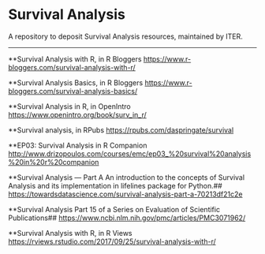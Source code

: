 # Survival Analysis 
A repository to deposit Survival Analysis resources, maintained by ITER.

<hr>

**Survival Analysis with R, in R Bloggers
https://www.r-bloggers.com/survival-analysis-with-r/

**Survival Analysis Basics, in R Bloggers
https://www.r-bloggers.com/survival-analysis-basics/

**Survival Analysis in R, in OpenIntro
https://www.openintro.org/book/surv_in_r/

**Survival analysis, in RPubs
https://rpubs.com/daspringate/survival

**EP03: Survival Analysis in R Companion
http://www.drizopoulos.com/courses/emc/ep03_%20survival%20analysis%20in%20r%20companion

**Survival Analysis — Part A
An introduction to the concepts of Survival Analysis and its implementation in lifelines package for Python.##
https://towardsdatascience.com/survival-analysis-part-a-70213df21c2e

**Survival Analysis
Part 15 of a Series on Evaluation of Scientific Publications##
https://www.ncbi.nlm.nih.gov/pmc/articles/PMC3071962/

**Survival Analysis with R, in R Views
https://rviews.rstudio.com/2017/09/25/survival-analysis-with-r/




